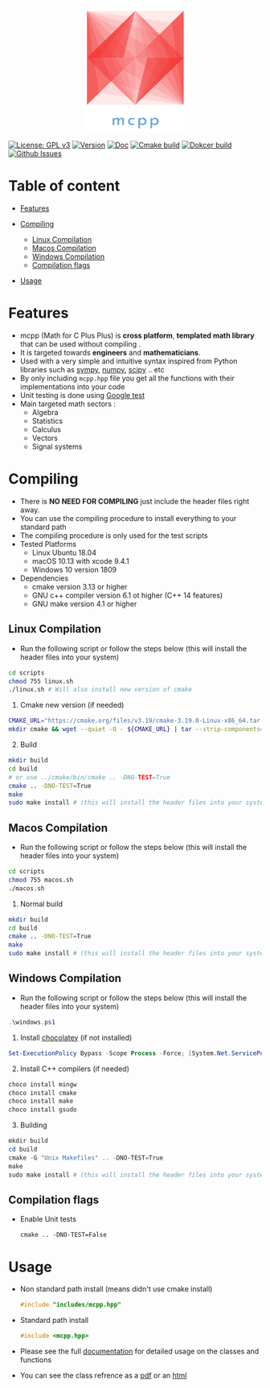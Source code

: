 <p align="center">
  <img width="200" height="250" src="mcpp.png">
</p> 

<a href="https://www.gnu.org/licenses/gpl-3.0" target="_blank">![License: GPL v3](https://img.shields.io/badge/license-GPLv3-blue)</a>
<a href="https://github.com/harith-alsafi/mcpp/releases" target="_blank">![Version](https://img.shields.io/badge/version-1.0-blue)</a> 
<a href="https://harith-alsafi.github.io/mcpp-doc/" target="_blank">![Doc](https://img.shields.io/badge/doc-mkdocs-blue)</a> 
<a href="https://github.com/harith-alsafi/mcpp/actions/workflows/cmake.yml" target="_blank">![Cmake build](https://github.com/harith-alsafi/mcpp/actions/workflows/cmake.yml/badge.svg)</a> 
<a href="https://github.com/harith-alsafi/mcpp/actions/workflows/docker-image.yml" target="_blank">![Dokcer build](https://github.com/harith-alsafi/mcpp/actions/workflows/docker-image.yml/badge.svg)</a>
<a href="https://github.com/harith-alsafi/mcpp/issues" target="_blank">![Github Issues](https://img.shields.io/badge/issues-0%20open-yellow)</a>

# Table of content 
- [Features](#features)

- [Compiling](#compiling)
  * [Linux Compilation](#linux-compilation)
  * [Macos Compilation](#macos-compilation)
  * [Windows Compilation](#windows-compilation)
  * [Compilation flags](#compilation-flags)
  
- [Usage](#usage)
# Features
* mcpp (Math for C Plus Plus) is **cross platform**,  **templated math library** that can be used without compiling . 
* It is targeted towards **engineers** and **mathematicians**.
* Used with a very simple and intuitive syntax inspired from Python libraries such as [sympy](https://www.sympy.org/en/index.html), [numpy](https://numpy.org/), [scipy](https://www.scipy.org/) .. etc
* By only including ``mcpp.hpp`` file you get all the functions with their implementations into your code 
* Unit testing is done using [Google test](https://github.com/google/googletest)
* Main targeted math sectors  :
    * Algebra 
    * Statistics 
    * Calculus 
    * Vectors 
    * Signal systems 

# Compiling 
* There is **NO NEED FOR COMPILING** just include the header files right away. 
* You can use the compiling procedure to install everything to your standard path 
* The compiling procedure is only used for the test scripts 
* Tested Platforms 
    * Linux Ubuntu 18.04
    * macOS 10.13 with xcode 9.4.1
    * Windows 10 version 1809
* Dependencies 
    * cmake version 3.13 or higher
    * GNU c++ compiler version 6.1 ot higher (C++ 14 features)
    * GNU make version 4.1 or higher

## Linux Compilation

* Run the following script or follow the steps below (this will install the header files into your system)
```bash
cd scripts
chmod 755 linux.sh
./linux.sh # Will also install new version of cmake 
```
1. Cmake new version (if needed)

```bash
CMAKE_URL="https://cmake.org/files/v3.19/cmake-3.19.0-Linux-x86_64.tar.gz"
mkdir cmake && wget --quiet -O - ${CMAKE_URL} | tar --strip-components=1 -xz -C cmake 
```
2. Build 

```bash
mkdir build
cd build
# or use ../cmake/bin/cmake .. -DNO-TEST=True 
cmake .. -DNO-TEST=True
make
sudo make install # (this will install the header files into your system)
```
## Macos Compilation
* Run the following script or follow the steps below (this will install the header files into your system)
```bash
cd scripts
chmod 755 macos.sh
./macos.sh
```
1) Normal build 
```bash
mkdir build
cd build
cmake .. -DNO-TEST=True  
make
sudo make install # (this will install the header files into your system)
```
## Windows Compilation
* Run the following script or follow the steps below (this will install the header files into your system)
```powershell
.\windows.ps1
```
1) Install [chocolatey](https://chocolatey.org/install) (if not installed)
```powershell
Set-ExecutionPolicy Bypass -Scope Process -Force; [System.Net.ServicePointManager]::SecurityProtocol = [System.Net.ServicePointManager]::SecurityProtocol -bor 3072; iex ((New-Object System.Net.WebClient).DownloadString('https://chocolatey.org/install.ps1'))
```
2) Install C++ compilers (if needed)
```powershell
choco install mingw
choco install cmake
choco install make
choco install gsudo
```
3) Building 
```powershell
mkdir build
cd build
cmake -G "Unix Makefiles" .. -DNO-TEST=True
make 
sudo make install # (this will install the header files into your system)
```

## Compilation flags 
* Enable Unit tests
    ```
    cmake .. -DNO-TEST=False
    ```

# Usage 
* Non standard path install (means didn't use cmake install)
    ```cpp
    #include "includes/mcpp.hpp"
    ```

* Standard path install 

    ```c++
    #include <mcpp.hpp>
    ```



* Please see the full [documentation](https://harith-alsafi.github.io/mcpp-doc/) for detailed usage on the classes and functions 

* You can see the class refrence as a [pdf](doc/latex/refman.pdf) or an [html](doc/html/index.html)


